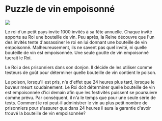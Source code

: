 # Puzzle de vin empoisonné

![](https://github.com/supportingami/sami-maths-club/blob/master/maths-club-pack/images/poisoned-wine-puzzle-1.png?raw=true)


Le roi d’un petit pays invite 1000 invités à sa fête annuelle. Chaque invité apporte au Roi une bouteille de vin. Peu après, la Reine découvre que l'un des invités tente d'assassiner le roi en lui donnant une bouteille de vin empoisonné. Malheureusement, ils ne savent pas quel invité, ni quelle bouteille de vin est empoisonnée. Une seule goutte de vin empoisonné tuerait le Roi.

Le Roi a des prisonniers dans son donjon. Il décide de les utiliser comme testeurs de goût pour déterminer quelle bouteille de vin contient le poison.

Le poison, lorsqu'il est pris, n'a d'effet que 24 heures plus tard, lorsque le buveur meurt soudainement. Le Roi doit déterminer quelle bouteille de vin est empoisonnée d'ici demain afin que les festivités puissent se poursuivre comme prévu. Par conséquent, il n'a le temps que pour une seule série de tests. Comment le roi peut-il administrer le vin au plus petit nombre de prisonniers pour s'assurer que dans 24 heures il aura la garantie d'avoir trouvé la bouteille de vin empoisonnée?

